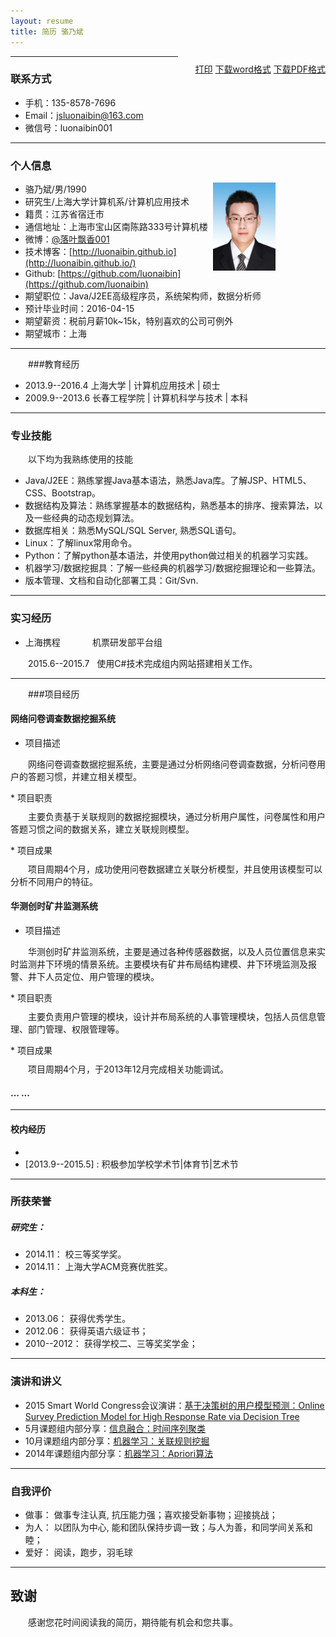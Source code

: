 ```yaml
---
layout: resume
title: 简历 骆乃斌
---
```


<style type="text/css">
p{
	text-indent: 2em;
	margin-top: 10px;
}
.callout {
    float: right;
}

h1,h2,h3,h4,h5{
font-weight: bold;
}

img{
  height: 141px;
  width: 100px;
  float: right;
  margin-right: 80px;
}

.noprint{
	display: none;
	visibility: hidden;
}
</style>

<p id="printerInfo" style="float: right;"><a href="#" onclick="printResume()">打印</a> <a href="./assets/resume/简历--骆乃斌.docx">下载word格式</a> <a href="./assets/resume/简历--骆乃斌.pdf">下载PDF格式</a></p>

---

### 联系方式

- 手机：135-8578-7696 
- Email：<a href="mailto:jsluonaibin@163.com">jsluonaibin@163.com</a>
- 微信号：luonaibin001

---

### 个人信息

<img src="./assets/resume/luonaibin.jpg">

 - 骆乃斌/男/1990 
 - 研究生/上海大学计算机系/计算机应用技术
 - 籍贯：江苏省宿迁市 
 - 通信地址：上海市宝山区南陈路333号计算机楼
 - 微博：[@落叶飘香001](http://weibo.com/u/2438098050)
 - 技术博客：[http://luonaibin.github.io](http://luonaibin.github.io/)
 - Github: [https://github.com/luonaibin](https://github.com/luonaibin) 
 - 期望职位：Java/J2EE高级程序员，系统架构师，数据分析师
 - 预计毕业时间：2016-04-15
 - 期望薪资：税前月薪10k~15k，特别喜欢的公司可例外
 - 期望城市：上海

---

###教育经历
 
 - 2013.9--2016.4 上海大学 | 计算机应用技术 | 硕士
 - 2009.9--2013.6 长春工程学院 | 计算机科学与技术 | 本科


---
### 专业技能

以下均为我熟练使用的技能

- Java/J2EE：熟练掌握Java基本语法，熟悉Java库。了解JSP、HTML5、CSS、Bootstrap。
- 数据结构及算法：熟练掌握基本的数据结构，熟悉基本的排序、搜索算法，以及一些经典的动态规划算法。
- 数据库相关：熟悉MySQL/SQL Server, 熟悉SQL语句。
- Linux：了解linux常用命令。
- Python：了解python基本语法，并使用python做过相关的机器学习实践。
- 机器学习/数据挖掘具：了解一些经典的机器学习/数据挖掘理论和一些算法。
- 版本管理、文档和自动化部署工具：Git/Svn.


---

### 实习经历

 - 上海携程&nbsp;&nbsp;&nbsp;&nbsp;&nbsp;&nbsp;&nbsp;&nbsp;&nbsp;&nbsp;&nbsp;&nbsp;&nbsp;机票研发部平台组
 
2015.6--2015.7&nbsp;&nbsp;&nbsp;使用C#技术完成组内网站搭建相关工作。



---
###项目经历
#### 网络问卷调查数据挖掘系统 
 * 项目描述
<p>
网络问卷调查数据挖掘系统，主要是通过分析网络问卷调查数据，分析问卷用户的答题习惯，并建立相关模型。
</p>
 * 项目职责
 <p>主要负责基于关联规则的数据挖掘模块，通过分析用户属性，问卷属性和用户答题习惯之间的数据关系，建立关联规则模型。</p>
 * 项目成果
 <p>项目周期4个月，成功使用问卷数据建立关联分析模型，并且使用该模型可以分析不同用户的特征。</p>

#### 华测创时矿井监测系统 
 * 项目描述
 <p>华测创时矿井监测系统，主要是通过各种传感器数据，以及人员位置信息来实时监测井下环境的情景系统。主要模块有矿井布局结构建模、井下环境监测及报警、井下人员定位、用户管理的模块。</p>
 * 项目职责
 <p>主要负责用户管理的模块，设计并布局系统的人事管理模块，包括人员信息管理、部门管理、权限管理等。</p>
 * 项目成果
 <p>项目周期4个月，于2013年12月完成相关功能调试。</p>



#### ... ...

---

#### 校内经历

 - [2015.1]: 上海科技馆志愿者服务
 - [2013.9--2015.5] : 积极参加学校学术节|体育节|艺术节
 
---

### 所获荣誉

##### 研究生：
 * 2014.11： 	校三等奖学奖。
 * 2014.11： 	上海大学ACM竞赛优胜奖。

##### 本科生：

* 2013.06：    获得优秀学生。
* 2012.06：	   获得英语六级证书；
* 2010--2012：	获得学校二、三等奖奖学金；


---
### 演讲和讲义

 - 2015 Smart World Congress会议演讲：[基于决策树的用户模型预测：Online Survey Prediction Model for High Response Rate via Decision Tree](./assets/resume/UUMA-7.pptx)
 - 5月课题组内部分享：[信息融合：时间序列聚类](./assets/resume/时间序列聚类.pptx)
 - 10月课题组内部分享：[机器学习：关联规则挖掘](./assets/resume/关联规则挖掘1.pptx)
 - 2014年课题组内部分享：[机器学习：Apriori算法](./assets/resume/Apriori算法.pptx)
---


### 自我评价

 * 做事：  做事专注认真, 抗压能力强；喜欢接受新事物；迎接挑战；
 * 为人：  以团队为中心, 能和团队保持步调一致；与人为善，和同学间关系和睦； 
 * 爱好：  阅读，跑步，羽毛球
 
---

## 致谢
感谢您花时间阅读我的简历，期待能有机会和您共事。
